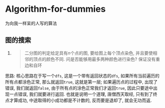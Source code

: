 # Algorithm-for-dummies
为向我一样呆的人写的算法


## 图的搜索

1. > 二分图的判定给定具有$n$个点的图, 要给图上每个顶点染色, 并且要使相邻的顶点的颜色不同. 问是否能够用最多两种颜色进行染色? 保证没有重边和自环

  思路: 核心思路在于写一个`dfs`, 这是一个带有返回状态的`dfs`, 如果所有当前遍历的所有点都涂色正常, 那么就返回`true`, 这就是第一层; 如果遍历点的过程中, 出现了错误, 我们就返回`false`, 由于所有点的涂色正常我们才返回`true`, 因此只要途中出现一点错误, 我们就要进行返回. 也就是说明一个道理, 唐僧西天取经, 只有到了终点才算成功, 中途取得的小成功都是不计数的, 反而要是退却了, 就会无功而返.



